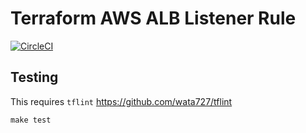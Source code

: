 # Terraform AWS ALB Listener Rule

[![CircleCI](https://circleci.com/gh/moneysmartco/tf-aws-alb-app.svg?style=svg&circle-token=CIRCLE_CI_TOKEN)](https://circleci.com/gh/moneysmartco/tf-aws-alb-app)


## Testing

This requires `tflint` https://github.com/wata727/tflint

```
make test
```
